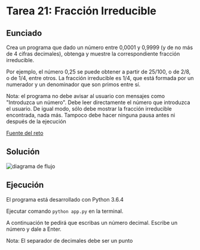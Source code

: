 # Tarea 21: Fracción Irreducible

## Eunciado
Crea un programa que dado un número entre 0,0001 y 0,9999 (y de no más de 4 cifras decimales), obtenga y muestre la correspondiente fracción irreducible.

Por ejemplo, el número 0,25 se puede obtener a partir de 25/100, o de 2/8, o de 1/4, entre otros. La fracción irreducible es 1/4, que está formada por un numerador y un denominador que son primos entre sí.

Nota: el programa no debe avisar al usuario con mensajes como "Introduzca un número". Debe leer directamente el número que introduzca el usuario. De igual modo, sólo debe mostrar la fracción irreducible encontrada, nada más. Tampoco debe hacer ninguna pausa antes ni después de la ejecución


[Fuente del reto](http://www.nachocabanes.com/retos/reto.php?n=013)

## Solución

![diagrama de flujo](https://drive.google.com/uc?export=view&id=1g76tF9j2ljuqHCZH9eKPB8ssEx1AKeU7)

## Ejecución

El programa está desarrollado con Python 3.6.4

Ejecutar comando `python app.py` en la terminal.

A continuación te pedirá que escribas un número decimal. Escribe un número y dale a Enter.

Nota: El separador de decimales debe ser un punto